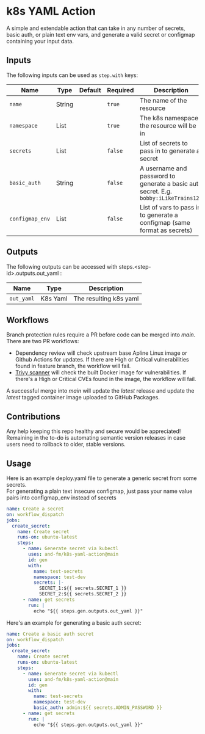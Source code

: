 # k8s YAML Action

A simple and extendable action that can take in any number of secrets, basic auth, or plain text env vars, and generate a valid secret or configmap containing your input data.

## Inputs

The following inputs can be used as `step.with` keys:

| Name            | Type   | Default | Required | Description                                                                          |
| --------------- | ------ | ------- | -------- | ------------------------------------------------------------------------------------ |
| `name`          | String |         | `true`   | The name of the resource                                                             |
| `namespace`     | List   |         | `true`   | The k8s namespace the resource will be in                                            |
| `secrets`       | List   |         | `false`  | List of secrets to pass in to generate a secret                                      |
| `basic_auth`    | String |         | `false`  | A username and password to generate a basic auth secret. E.g. `bobby:iLikeTrains123` |
| `configmap_env` | List   |         | `false`  | List of vars to pass in to generate a configmap (same format as secrets)             |

## Outputs

The following outputs can be accessed with steps.\<step-id\>.outputs.out_yaml :

| Name       | Type     | Description            |
| ---------- | -------- | ---------------------- |
| `out_yaml` | K8s Yaml | The resulting k8s yaml |

## Workflows

Branch protection rules require a PR before code can be merged into _main_. There are two PR workflows:

- Dependency review will check upstream base Apline Linux image or Github Actions for updates. If there are High or Critical vulnerabilities found in feature branch, the workflow will fail.
- [Trivy scanner](https://github.com/aquasecurity/trivy) will check the built Docker image for vulnerabilities. If there's a High or Critical CVEs found in the image, the workflow will fail.

A successful merge into _main_ will update the _latest_ release and update the _latest_ tagged container image uploaded to GitHub Packages.

## Contributions

Any help keeping this repo healthy and secure would be appreciated! \
Remaining in the to-do is automating semantic version releases in case users need to rollback to older, stable versions.

## Usage

Here is an example deploy.yaml file to generate a generic secret from some secrets.  
For generating a plain text insecure configmap, just pass your name value pairs into configmap_env instead of secrets

```yaml
name: Create a secret
on: workflow_dispatch
jobs:
  create_secret:
    name: Create secret
    runs-on: ubuntu-latest
    steps:
      - name: Generate secret via kubectl
        uses: and-fm/k8s-yaml-action@main
        id: gen
        with:
          name: test-secrets
          namespace: test-dev
          secrets: |-
            SECRET_1:${{ secrets.SECRET_1 }}
            SECRET_2:${{ secrets.SECRET_2 }}
      - name: get secrets
        run: |
          echo "${{ steps.gen.outputs.out_yaml }}"
```

Here's an example for generating a basic auth secret:

```yaml
name: Create a basic auth secret
on: workflow_dispatch
jobs:
  create_secret:
    name: Create secret
    runs-on: ubuntu-latest
    steps:
      - name: Generate secret via kubectl
        uses: and-fm/k8s-yaml-action@main
        id: gen
        with:
          name: test-secrets
          namespace: test-dev
          basic_auth: admin:${{ secrets.ADMIN_PASSWORD }}
      - name: get secrets
        run: |
          echo "${{ steps.gen.outputs.out_yaml }}"
```
